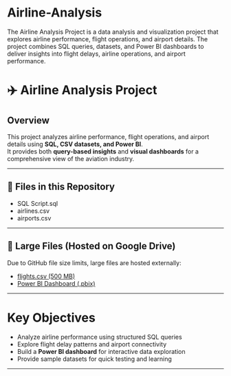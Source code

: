 # Airline-Analysis
The Airline Analysis Project is a data analysis and visualization project that explores airline performance, flight operations, and airport details. The project combines SQL queries, datasets, and Power BI dashboards to deliver insights into flight delays, airline operations, and airport performance.
# ✈️ Airline Analysis Project

## Overview
This project analyzes airline performance, flight operations, and airport details using **SQL, CSV datasets, and Power BI**.  
It provides both **query-based insights** and **visual dashboards** for a comprehensive view of the aviation industry.

---

## 📂 Files in this Repository
- SQL Script.sql
- airlines.csv 
- airports.csv 

---

## 🔗 Large Files (Hosted on Google Drive)
Due to GitHub file size limits, large files are hosted externally:
- [flights.csv (500 MB)](https://drive.google.com/your-dataset-link)  
- [Power BI Dashboard (.pbix)](https://drive.google.com/your-pbix-link)  

---

# Key Objectives
- Analyze airline performance using structured SQL queries  
- Explore flight delay patterns and airport connectivity  
- Build a **Power BI dashboard** for interactive data exploration  
- Provide sample datasets for quick testing and learning  

---

